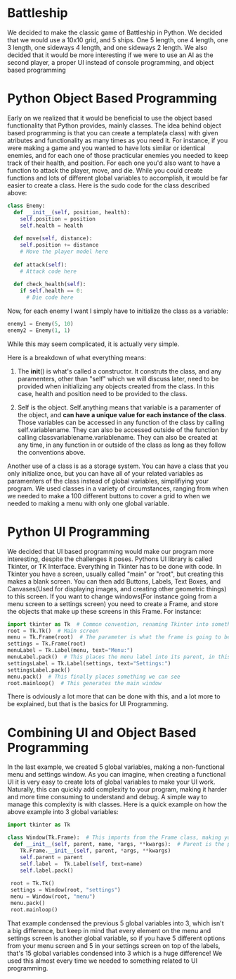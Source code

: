 # Battleship

We decided to make the classic game of Battleship in Python. We decided that we would use a 10x10 grid, and 5 ships. One 5 length, one 4 length, one 3 length, one sideways 4 length, and one sideways 2 length. We also decided that it would be more interesting if we were to use an AI as the second player, a proper UI instead of console programming, and object based programming

# Python Object Based Programming

Early on we realized that it would be beneficial to use the object based functionality that Python provides, mainly classes. The idea behind object based programming is that you can create a template(a class) with given atributes and functionality as many times as you need it. For instance, if you were making a game and you wanted to have lots similar or identical enemies, and for each one of those practicular enemies you needed to keep track of their health, and position. For each one you'd also want to have a function to attack the player, move, and die. While you could create functions and lots of different global variables to accomplish, it would be far easier to create a class. Here is the sudo code for the class described above:

```python
class Enemy:
  def __init__(self, position, health):
    self.position = position
    self.health = health
    
  def move(self, distance):
    self.position += distance
    # Move the player model here
    
  def attack(self):
    # Attack code here
    
  def check_health(self):
    if self.health == 0:
      # Die code here
  ```
  
Now, for each enemy I want I simply have to initialize the class as a variable:
  
```python
enemy1 = Enemy(5, 10)
enemy2 = Enemy(1, 1)
```

While this may seem complicated, it is actually very simple.

Here is a breakdown of what everything means:

1. The __init__() is what's called a constructor. It construts the class, and any paramenters, other than "self" which we will discuss later, need to be provided when initializing any objects created from the class. In this case, health and position need to be provided to the class.
  
2. Self is the object. Self.anything means that variable is a paramenter of the object, and **can have a unique value for each instance of the class**. Those variables can be accessed in any function of the class by calling self.variablename. They can also be accessed outside of the function by calling classvariablename.variablename. They can also be created at any time, in any function in or outside of the class as long as they follow the conventions above. 

Another use of a class is as a storage system. You can have a class that you only initialize once, but you can have all of your related variables as paramenters of the class instead of global variables, simplifiying your program. We used classes in a variety of circumstances, ranging from when we needed to make a 100 different buttons to cover a grid to when we needed to making a menu with only one global variable. 


# Python UI Programming

We decided that UI based programming would make our program more interesting, despite the challenges it poses. Pythons UI library is called Tkinter, or TK Interface. Everything in Tkinter has to be done with code. In Tkinter you have a screen, usually called "main" or "root", but creating this makes a blank screen. You can then add Buttons, Labels, Text Boxes, and Canvases(Used for displaying images, and creating other geometric things) to this screen. If you want to change windows(For instance going from a menu screen to a settings screen) you need to create a Frame, and store the objects that make up these screens in this Frame. For instance:

```python
import tkinter as Tk  # Common convention, renaming Tkinter into something more consise
root = Tk.Tk()  # Main screen
menu = Tk.Frame(root)  # The parameter is what the frame is going to be displayed on
settings = Tk.Frame(root)
menuLabel = Tk.Label(menu, text="Menu:")
menuLabel.pack()  # This places the menu label into its parent, in this case the menu object
settingsLabel = Tk.Label(settings, text="Settings:")
settingsLabel.pack()
menu.pack()  # This finally places something we can see
root.mainloop()  # This generates the main window
```

There is odviously a lot more that can be done with this, and a lot more to be explained, but that is the basics for UI Programming.

# Combining UI and Object Based Programming
In the last example, we created 5 global variables, making a non-functional menu and settings window. As you can imagine, when creating a functional UI it is very easy to create lots of global variables to make your UI work. Naturally, this can quickly add complexity to your program, making it harder and more time consuming to understand and debug. A simple way to manage this complexity is with classes. Here is a quick example on how the above example into 3 global variables:

```python
import tkinter as Tk

class Window(Tk.Frame):  # This imports from the Frame class, making your class an extention of the frame class
  def __init__(self, parent, name, *args, **kwargs):  # Parent is the parent of your frame, name is the name of your frame, *args and **kwargs are simply any other arguments provided, which can be used in the frame
    Tk.Frame.__init__(self, parent, *args, **kwargs)
    self.parent = parent
    self.label =  Tk.Label(self, text=name)
    self.label.pack()
    
 root = Tk.Tk()
 settings = Window(root, "settings")
 menu = Window(root, "menu")
 menu.pack()
 root.mainloop()
 ```
 
That example condensed the previous 5 global variables into 3, which isn't a big difference, but keep in mind that every element on the menu and settings screen is another global variable, so if you have 5 different options from your menu screen and 5 in your settings screen on top of the labels, that's 15 global variables condensed into 3 which is a huge difference! We used this almost every time we needed to something related to UI programming.
    
 
